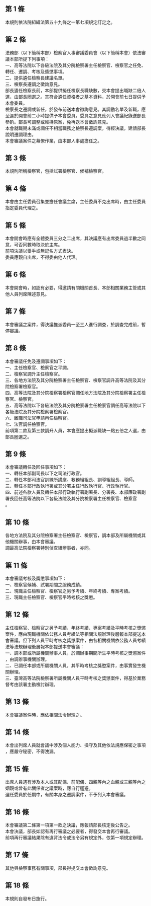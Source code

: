 第 1 條
-------
本規則依法院組織法第五十九條之一第七項規定訂定之。

第 2 條
-------
法務部（以下簡稱本部）檢察官人事審議委員會（以下簡稱本會）依法審  
議本部所提下列事項：  
一、高等法院以下各級法院及其分院檢察署主任檢察官、檢察官之任免、  
    轉任、遷調、考核及獎懲事項。  
二、提供遴任檢察長建議名單。  
三、檢察長遷調之徵詢意見。  
部長遴任檢察長前，本部提供擬任檢察長職缺數，交本會提出職缺二倍人  
選，由部長圈選之。其符合遴任資格者之基本資料，於開會前七日提供予  
本會委員。  
檢察長之遷調或新任，於發布前送本會徵詢意見。其調動名單及新職，應  
至遲於開會前二小時提供予本會委員。委員之意見應列入會議紀錄送部長  
參酌。部長可調整或維持原案，免再送本會徵詢意見。  
本會就職期未滿或調任不相當職務之檢察長遷調案，得經決議，建請部長  
說明遷調理由。  
本會審議案件之幕僚作業，由本部人事處擔任之。

第 3 條
-------
本規則所稱檢察官，包括試署檢察官、候補檢察官。

第 4 條
-------
本會由主任委員召集並擔任會議主席，主任委員不克出席時，由主任委員  
指定委員代理之。

第 5 條
-------
本會開會時應有全體委員三分之二出席，其決議應有出席委員過半數之同  
意，可否同數時取決於主席。  
前項決議以舉手或無記名方式表決。  
委員應親自出席，不得委由他人代理。

第 6 條
-------
本會開會時，如認有必要，得邀請有關機關首長、本部相關業務主管或其  
他人員列席陳述意見。

第 7 條
-------
本會審議之案件，得決議推派委員一至三人進行調查，於調查完成前，暫  
停審議。

第 8 條
-------
本會審議任免及遷調事項如下：  
一、主任檢察官、檢察官之平調。  
二、檢察官調升主任檢察官。  
三、各地方法院及其分院檢察署主任檢察官、檢察官調升高等法院及其分  
    院檢察署檢察官。  
四、高等法院及其分院檢察署檢察官調任地方法院及其分院檢察署主任檢  
    察官、檢察官。  
五、高等法院以下各級法院及其分院檢察署主任檢察官調任高等法院以下  
    各級法院及其分院檢察署檢察官。  
六、離職司法官申請再任檢察官。  
七、法官調任檢察官。  
前項第二款及第三款調升人員，本會應提出擬派職缺一點五倍之人選，由  
部長圈選之。

第 9 條
-------
本會審議轉任及回任事項如下：  
一、轉任本部副司長以下之司法行政官。  
二、轉任本部司法官訓練所講座、教務組組長、訓導組組長、導師。  
三、轉任本部行政執行署或其分署主任行政執行官、行政執行官。  
四、前述各款人員及轉任本部行政執行署副署長、分署長、本部廉政署副  
    署長回任高等法院以下各級法院及其分院檢察署主任檢察官、檢察官  
    。

第 10 條
--------
各地方法院及其分院檢察署主任檢察官、檢察官，調本部及所屬機關或其  
他機關辦事，由本會審議。  
調最高法院檢察署特別偵查組辦事者，亦同。

第 11 條
--------
本會審議考核及獎懲事項如下：  
一、檢察官候補、試署期間之服務成績。  
二、現職主任檢察官、檢察官之另予考績、年終考績、專案考績。  
三、現職主任檢察官、檢察官平時考核之獎懲。

第 12 條
--------
主任檢察官、檢察官之另予考績、年終考績、專案考績及平時考核之獎懲  
案件，應由現職機關依公務人員考績法等相關法規辦理後層報本部提送本  
會審議。但下列人員平時考核之獎懲案件，由各相關機關依公務人員考績  
法等法規辦理後層報本部提送本會審議：  
一、調本部或所屬機關辦事人員，於調辦事期間所生平時考核之獎懲案件  
    ，由調辦事機關辦理。  
二、已調任本部或所屬機關人員，其平時考核之獎懲案件，由事實發生機  
    關辦理。  
三、臺灣高等法院檢察署所屬機關人員平時考核之獎懲案件，得基於業務  
    督考由該署主動檢討辦理。

第 13 條
--------
本會審議案件時，應依相關法令辦理之。

第 14 條
--------
本會出列席人員就會議中涉及個人能力、操守及其他依法規應保密之事項  
，應嚴守秘密，不得洩漏。

第 15 條
--------
出席人員遇有涉及本人或其配偶、前配偶、四親等內之血親或三親等內之  
姻親或曾有此關係者之議案時，應自行迴避。  
選任委員於任期中，有關本身之遷調案件，不予列入本會審議。

第 16 條
--------
本會審議第二條第一項第一款之決議，應報請部長核定後公告之。  
本會決議，部長如認有再行審議之必要者，得發交本會再行審議。  
前項再行審議結果除有違背法令或法令另有規定外，依第一項規定辦理。

第 17 條
--------
其他與檢察事務有關事項，部長得提交本會徵詢意見。

第 18 條
--------
本規則自發布日施行。

